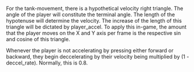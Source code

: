 For the tank-movement, there is a hypothetical velocity right triangle. The angle of the player will constitute the terminal angle. The length of the hypotenuse will determine the velocity. The increase of the length of this triangle will be dictated by player_accel. To apply this in-game, the amount that the player moves on the X and Y axis per frame is the respective sin and cosine of this triangle. 

Whenever the player is not accelerating by pressing either forward or backward, they begin deccelerating by their velocity being multiplied by (1 - deccel_rate). Normally, this is 0.8. 